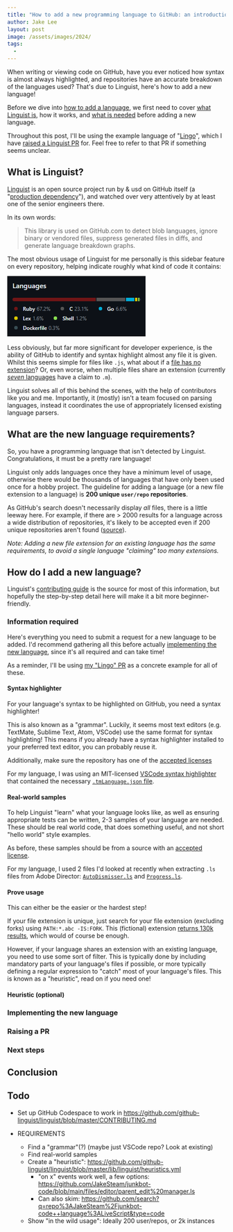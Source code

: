 ```yaml
---
title: "How to add a new programming language to GitHub: an introduction to Linguist"
author: Jake Lee
layout: post
image: /assets/images/2024/
tags:
  -
---
```


When writing or viewing code on GitHub, have you ever noticed how syntax is almost always highlighted, and repositories have an accurate breakdown of the languages used? That's due to Linguist, here's how to add a new language!

Before we dive into [how to add a language](#how-do-i-add-a-new-language), we first need to cover [what Linguist is](#what-is-linguist), how it works, and [what is needed](#what-are-the-new-language-requirements) before adding a new language.

Throughout this post, I'll be using the example language of "[Lingo](<https://en.wikipedia.org/wiki/Lingo_(programming_language)>)", which I have [raised a Linguist PR](https://github.com/github-linguist/linguist/pull/6746) for. Feel free to refer to that PR if something seems unclear.

## What is Linguist?

[Linguist](https://github.com/github-linguist/linguist) is an open source project run by & usd on GitHub itself (a "[production dependency](https://github.com/github-linguist/linguist/blob/master/CONTRIBUTING.md#:~:text=production%20dependency)"), and watched over very attentively by at least one of the senior engineers there.

In its own words:

> This library is used on GitHub.com to detect blob languages, ignore binary or vendored files, suppress generated files in diffs, and generate language breakdown graphs.

The most obvious usage of Linguist for me personally is this sidebar feature on every repository, helping indicate roughly what kind of code it contains:

[![](/assets/images/2024/linguist-example.png)](/assets/images/2024/linguist-example.png)

Less obviously, but far more significant for developer experience, is the ability of GitHub to identify and syntax highlight almost any file it is given. Whilst this seems simple for files like `.js`, what about if a [file has no extension](https://github.com/github-linguist/linguist/blob/master/Dockerfile)? Or, even worse, when multiple files share an extension (currently [_seven_ languages](https://github.com/github-linguist/linguist/blob/master/lib/linguist/heuristics.yml#L416) have a claim to `.m`).

Linguist solves all of this behind the scenes, with the help of contributors like you and me. Importantly, it (mostly) isn't a team focused on parsing languages, instead it coordinates the use of appropriately licensed existing language parsers.

## What are the new language requirements?

So, you have a programming language that isn't detected by Linguist. Congratulations, it must be a pretty rare language!

Linguist only adds languages once they have a minimum level of usage, otherwise there would be thousands of languages that have only been used once for a hobby project. The guideline for adding a language (or a new file extension to a language) is **200 unique `user/repo` repositories**.

As GitHub's search doesn't necessarily display _all_ files, there is a little leeway here. For example, if there are > 2000 results for a language across a wide distribution of repositories, it's likely to be accepted even if 200 unique repositories aren't found ([source](https://github.com/github-linguist/linguist/issues/5756)).

_Note: Adding a new file extension for an existing language has the same requirements, to avoid a single language "claiming" too many extensions._

## How do I add a new language?

Linguist's [contributing guide](https://github.com/github-linguist/linguist/blob/master/CONTRIBUTING.md) is the source for most of this information, but hopefully the step-by-step detail here will make it a bit more beginner-friendly.

### Information required

Here's everything you need to submit a request for a new language to be added. I'd recommend gathering all this before actually [implementing the new language](#implementing-the-new-language), since it's all required and can take time!

As a reminder, I'll be using [my "Lingo" PR](https://github.com/github-linguist/linguist/pull/6746) as a concrete example for all of these.

#### Syntax highlighter

For your language's syntax to be highlighted on GitHub, you need a syntax highlighter!

This is also known as a "grammar". Luckily, it seems most text editors (e.g. TextMate, Sublime Text, Atom, VSCode) use the same format for syntax highlighting! This means if you already have a syntax highlighter installed to your preferred text editor, you can probably reuse it.

Additionally, make sure the repository has one of the [accepted licenses](https://github.com/github-linguist/linguist/blob/9b1023ed5d308cb3363a882531dea1e272b59977/vendor/licenses/config.yml#L4-L15)

For my language, I was using an MIT-licensed [VSCode syntax highlighter](https://github.com/markhughes/vscode-lingo-director) that contained the necessary [`.tmLanguage.json` file](https://github.com/markhughes/vscode-lingo-director/blob/main/syntaxes/lingo.tmLanguage.json).

#### Real-world samples

To help Linguist "learn" what your language looks like, as well as ensuring appropriate tests can be written, 2-3 samples of your language are needed. These should be real world code, that does something useful, and not short "hello world" style examples.

As before, these samples should be from a source with an [accepted license](https://github.com/github-linguist/linguist/blob/9b1023ed5d308cb3363a882531dea1e272b59977/vendor/licenses/config.yml#L4-L15).

For my language, I used 2 files I'd looked at recently when extracting `.ls` files from Adobe Director: [`AutoDismisser.ls`](https://github.com/n0samu/DirectorCastRipper/blob/main/AutoDismisser.ls) and [`Progress.ls`](https://github.com/n0samu/DirectorCastRipper/blob/main/Progress.ls).

#### Prove usage

This can either be the easier or the hardest step!

If your file extension is unique, just search for your file extension (excluding forks) using `PATH:*.abc -IS:FORK`. This (fictional) extension [returns 130k results](https://github.com/search?q=PATH%3A*.abc+-IS%3Afork&type=code), which would of course be enough.

However, if your language shares an extension with an existing language, you need to use some sort of filter. This is typically done by including mandatory parts of your language's files if possible, or more typically defining a regular expression to "catch" most of your language's files. This is known as a "heuristic", read on if you need one!

#### Heuristic (optional)

### Implementing the new language

### Raising a PR

### Next steps

## Conclusion

## Todo

- Set up GitHub Codespace to work in https://github.com/github-linguist/linguist/blob/master/CONTRIBUTING.md

- REQUIREMENTS
  - Find a "grammar"(?) (maybe just VSCode repo? Look at existing)
  - Find real-world samples
  - Create a "heuristic": https://github.com/github-linguist/linguist/blob/master/lib/linguist/heuristics.yml
    - "on x" events work well, a few options: https://github.com/JakeSteam/junkbot-code/blob/main/files/editor/parent_edit%20manager.ls
    - Can also skim: https://github.com/search?q=repo%3AJakeSteam%2Fjunkbot-code++language%3ALiveScript&type=code
  - Show "in the wild usage": Ideally 200 user/repos, or 2k instances
